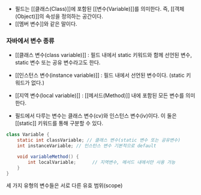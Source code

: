 - 필드는 [[클래스(Class)]]에 포함된 [[변수(Variable)]]를 의미한다. 즉, [[객체(Object)]]의 속성을 정의하는 공간이다.
- [[멤버 변수]]와 같은 말이다.

### 자바에서 변수 종류

- [[클래스 변수(class variable)]] : 필드 내에서 static 키워드와 함께 선언된 변수, static 변수 또는 공유 변수라고도 한다.
- [[인스턴스 변수(instance variable)]] :  필드 내에서 선언된 변수이다. (static 키워드가 없다.)
- [[지역 변수(local variable)]] : [[메서드(Method)]] 내에 포함된 모든 변수를 의미한다.

- 필드에서 다루는 변수는 클래스 변수(cv)와 인스턴스 변수(iv)이다. 이 둘은 [[static]] 키워드를 통해 구분할 수 있다.

```java
class Variable {
    static int classVariable; // 클래스 변수(static 변수 또는 공유변수)
    int instanceVariable; // 인스턴스 변수 기본적으로 default

    void variableMethod() {
        int localVariable;      // 지역변수, 메서드 내에서만 사용 가능
    }
}
```

세 가지 유형의 변수들은 서로 다른 유효 범위(scope)